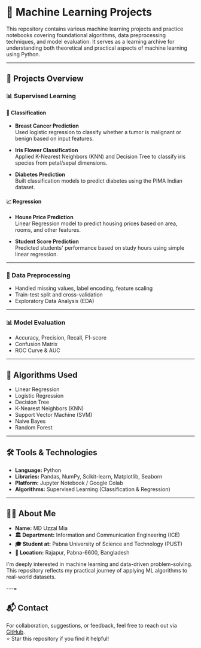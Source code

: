 # 🤖 Machine Learning Projects

This repository contains various machine learning projects and practice notebooks covering foundational algorithms, data preprocessing techniques, and model evaluation. It serves as a learning archive for understanding both theoretical and practical aspects of machine learning using Python.

---

## 📁 Projects Overview

### 📊 Supervised Learning

#### 📌 Classification
- **Breast Cancer Prediction**  
  Used logistic regression to classify whether a tumor is malignant or benign based on input features.

- **Iris Flower Classification**  
  Applied K-Nearest Neighbors (KNN) and Decision Tree to classify iris species from petal/sepal dimensions.

- **Diabetes Prediction**  
  Built classification models to predict diabetes using the PIMA Indian dataset.

#### 📈 Regression
- **House Price Prediction**  
  Linear Regression model to predict housing prices based on area, rooms, and other features.

- **Student Score Prediction**  
  Predicted students' performance based on study hours using simple linear regression.

---

### 🧹 Data Preprocessing
- Handled missing values, label encoding, feature scaling
- Train-test split and cross-validation
- Exploratory Data Analysis (EDA)

---

### 📊 Model Evaluation
- Accuracy, Precision, Recall, F1-score
- Confusion Matrix
- ROC Curve & AUC

---

## 🧠 Algorithms Used
- Linear Regression  
- Logistic Regression  
- Decision Tree  
- K-Nearest Neighbors (KNN)  
- Support Vector Machine (SVM)  
- Naive Bayes  
- Random Forest  

---

## 🛠️ Tools & Technologies

- **Language:** Python  
- **Libraries:** Pandas, NumPy, Scikit-learn, Matplotlib, Seaborn  
- **Platform:** Jupyter Notebook / Google Colab  
- **Algorithms:** Supervised Learning (Classification & Regression)

---

## 👨‍🎓 About Me

- **Name:** MD Uzzal Mia  
- **🏛️ Department:** Information and Communication Engineering (ICE)  
- **🎓 Student at:** Pabna University of Science and Technology (PUST)  
- **📍 Location:** Rajapur, Pabna-6600, Bangladesh  

I'm deeply interested in machine learning and data-driven problem-solving. This repository reflects my practical journey of applying ML algorithms to real-world datasets.

---=

## 📬 Contact

For collaboration, suggestions, or feedback, feel free to reach out via [GitHub](https://github.com/uzzal2200).  
⭐ Star this repository if you find it helpful!

